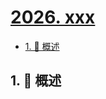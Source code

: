 # [2026. xxx](https://github.com/Tdahuyou/TNotes.leetcode/tree/main/notes/2026.%20xxx)

<!-- region:toc -->

- [1. 📝 概述](#1--概述)

<!-- endregion:toc -->

## 1. 📝 概述
